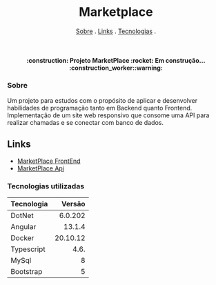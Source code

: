 <h1 align="center">
   Marketplace
</h1>

<p align="center">
  <a href="#sobre">Sobre</a> .
  <a href="#links">Links</a> .
  <a href="#tecnologias-utilizadas">Tecnologias</a> .
 
</p>

<br>

<h4 align="center">
  :construction: Projeto MarketPlace :rocket: Em construção... :construction_worker::warning:
</h4>

### Sobre

Um projeto para estudos com o propósito de aplicar e desenvolver habilidades de programação tanto em Backend quanto Frontend. Implementação de um site web responsivo que consome uma API para realizar chamadas e se conectar com banco de dados.

## Links

 - <a href="https://nicolasbuscarini.github.io/marketplace/app" target="_blank">MarketPlace FrontEnd</a> 
 - <a href="https://marketplaceapi.sytes.net:5000/swagger/index.html" target="_blank">MarketPlace Api</a>

### Tecnologias utilizadas

Tecnologia   | Versão
:----------- | ------:
DotNet       | 6.0.202
Angular      | 13.1.4
Docker       | 20.10.12
Typescript   | 4.6.
MySql        | 8
Bootstrap    | 5
